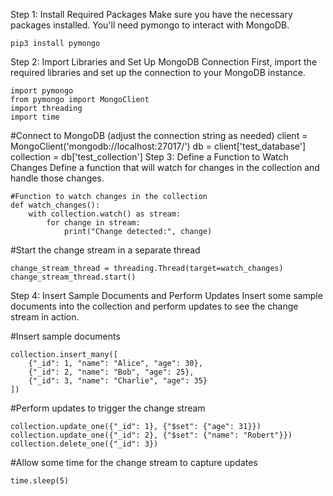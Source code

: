 Step 1: Install Required Packages
Make sure you have the necessary packages installed. You'll need pymongo to interact with MongoDB.
```
pip3 install pymongo
```
Step 2: Import Libraries and Set Up MongoDB Connection
First, import the required libraries and set up the connection to your MongoDB instance.
```
import pymongo
from pymongo import MongoClient
import threading
import time
```
#Connect to MongoDB (adjust the connection string as needed)
client = MongoClient('mongodb://localhost:27017/')
db = client['test_database']
collection = db['test_collection']
Step 3: Define a Function to Watch Changes
Define a function that will watch for changes in the collection and handle those changes.
```
#Function to watch changes in the collection
def watch_changes():
    with collection.watch() as stream:
        for change in stream:
            print("Change detected:", change)
```
#Start the change stream in a separate thread
```
change_stream_thread = threading.Thread(target=watch_changes)
change_stream_thread.start()
```
Step 4: Insert Sample Documents and Perform Updates
Insert some sample documents into the collection and perform updates to see the change stream in action.

#Insert sample documents
```
collection.insert_many([
    {"_id": 1, "name": "Alice", "age": 30},
    {"_id": 2, "name": "Bob", "age": 25},
    {"_id": 3, "name": "Charlie", "age": 35}
])
```
#Perform updates to trigger the change stream
```
collection.update_one({"_id": 1}, {"$set": {"age": 31}})
collection.update_one({"_id": 2}, {"$set": {"name": "Robert"}})
collection.delete_one({"_id": 3})
```
#Allow some time for the change stream to capture updates
```
time.sleep(5)
```
